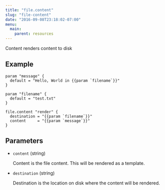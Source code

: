 ```yaml
---
title: "file.content"
slug: "file-content"
date: "2016-09-08T23:18:02-07:00"
menu:
  main:
    parent: resources
---
```



Content renders content to disk


## Example

```hcl
param "message" {
  default = "Hello, World in {{param `filename`}}"
}

param "filename" {
  default = "test.txt"
}

file.content "render" {
  destination = "{{param `filename`}}"
  content     = "{{param `message`}}"
}

```


## Parameters

- `content` (string)

  Content is the file content. This will be rendered as a template.

- `destination` (string)

  Destination is the location on disk where the content will be rendered.


